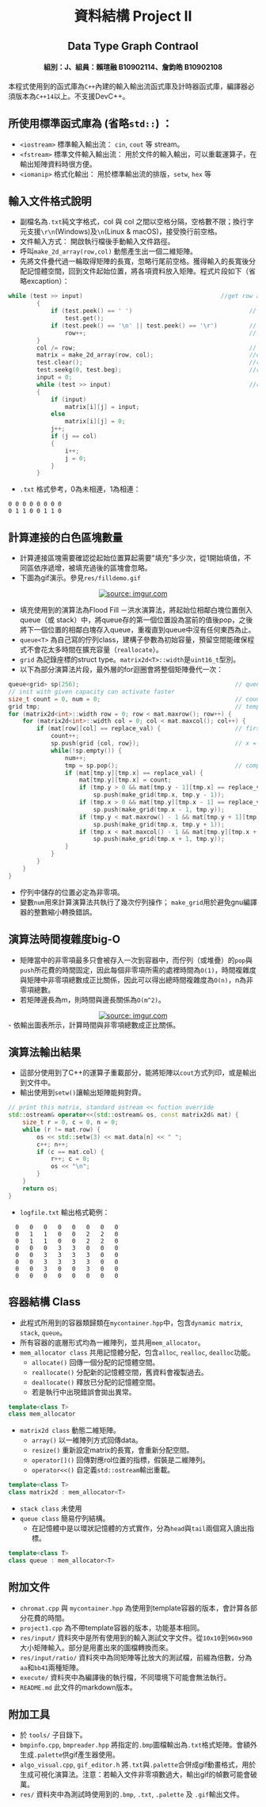 <div align="center"><h1>資料結構 Project II</h1></div>
<div align="center"><h2>Data Type Graph Contraol</h2></div>
<div align="center"><h4>組別：J、組員：賴瑄融 B10902114、詹鈞皓 B10902108</h4></div>

本程式使用到的函式庫為`C++`內建的輸入輸出流函式庫及計時器函式庫，編譯器必須版本為`C++14`以上。不支援DevC++。
## 所使用標準函式庫為 (省略`std::`) ： 
- `<iostream>` 標準輸入輸出流： `cin`, `cout` 等 stream。
- `<fstream>` 標準文件輸入輸出流： 用於文件的輸入輸出，可以重載運算子，在輸出矩陣資料時很方便。
- `<iomanip>` 格式化輸出： 用於標準輸出流的排版，`setw`, `hex` 等

## 輸入文件格式說明
- 副檔名為`.txt`純文字格式，col 與 col 之間以空格分隔，空格數不限；換行字元支援`\r\n`(Windows)及`\n`(Linux & macOS)，接受換行前空格。
- 文件輸入方式： 開啟執行檔後手動輸入文件路徑。
- 呼叫`make_2d_array(row,col)` 動態產生出一個二維矩陣。
- 先將文件疊代過一輪取得矩陣的長寬，忽略行尾前空格。獲得輸入的長寬後分配記憶體空間，回到文件起始位置，將各項資料放入矩陣。程式片段如下（省略excaption）：
```cpp
while (test >> input) 										//get row and column
        {
            if (test.peek() == ' ')									// ignore the space before newline
                test.get();
            if (test.peek() == '\n' || test.peek() == '\r')			// for Win32, the end of line will be "\r\n",
                row++;									       		// but for linux or macOS, that will be "\n"
        }
        col /= row;													// total / rows = cols; obviously
        matrix = make_2d_array(row, col); 							//create 2D array
        test.clear();                     							//reset the file-postion pointer(seek get)
        test.seekg(0, test.beg);          							//reset the file-postion pointer(seek get)
        input = 0;
        while (test >> input) 										//read the data
        {
            if (input) 
                matrix[i][j] = input;
            else
                matrix[i][j] = 0;
            j++;
            if (j == col)
            {
                i++;
                j = 0;
            }
        }
```
- `.txt` 格式參考，0為未相連，1為相連：
```
0 0 0 0 0 0 0 0
0 1 1 0 0 1 1 0
```
## 計算連接的白色區塊數量
- 計算連接區塊需要確認從起始位置算起需要"填充"多少次，從1開始填值，不同區依序遞增，被填充過後的區塊會忽略。
- 下圖為gif演示。參見`res/filldemo.gif`
<div align="center">
  <a href="https://imgur.com/7b4sMLO"><img src="https://i.imgur.com/7b4sMLO.gif" title="source: imgur.com" /></a>
</div>

- 填充使用到的演算法為Flood Fill －洪水演算法，將起始位相鄰白塊位置倒入queue（或 stack）中，將queue存的第一個位置設為當前的值後pop，之後將下一個位置的相鄰白塊存入queue，重複直到queue中沒有任何東西為止。
- `queue<T>` 為自己寫的佇列class，建構子參數為初始容量，預留空間能確保程式不會花太多時間在擴充容量（`reallocate`）。
- `grid` 為記錄座標的struct type。`matrix2d<T>::width`是`uint16_t`型別。
- 以下為部分演算法片段，最外層的for迴圈會將整個矩陣疊代一次：
```cpp
queue<grid> sp(256);                                            // queue for grid type
// init with given capacity can activate faster
size_t count = 0, num = 0;                                      // counts how many grids connected
grid tmp;                                                       // temporary of queue pop value
for (matrix2d<int>::width row = 0; row < mat.maxrow(); row++) {
    for (matrix2d<int>::width col = 0; col < mat.maxcol(); col++) {
        if (mat[row][col] == replace_val) {                     // first of blocks
            count++;
            sp.push(grid {col, row});                           // x = col, y = row
            while(!sp.empty()) {
                num++;
                tmp = sp.pop();                                 // compute the first element in container
                if (mat[tmp.y][tmp.x] == replace_val) {
                    mat[tmp.y][tmp.x] = count;
                    if (tmp.y > 0 && mat[tmp.y - 1][tmp.x] == replace_val)                  // up
            	        sp.push(make_grid(tmp.x, tmp.y - 1));                               // for next stage
            	    if (tmp.x > 0 && mat[tmp.y][tmp.x - 1] == replace_val)                  // left
                        sp.push(make_grid(tmp.x - 1, tmp.y));                               // same as above
            	    if (tmp.y < mat.maxrow() - 1 && mat[tmp.y + 1][tmp.x] == replace_val)   // down
            	        sp.push(make_grid(tmp.x, tmp.y + 1));                               // same as above
                    if (tmp.x < mat.maxcol() - 1 && mat[tmp.y][tmp.x + 1] == replace_val)   // right
                        sp.push(make_grid(tmp.x + 1, tmp.y));                               // same as above
            	}
            }
        }
    }
}
```
- 佇列中儲存的位置必定為非零項。
- 變數`num`用來計算演算法共執行了幾次佇列操作； `make_grid`用於避免gnu編譯器的整數縮小轉換錯誤。

## 演算法時間複雜度big-O
- 矩陣當中的非零項最多只會被存入一次到容器中，而佇列（或堆疊）的`pop`與`push`所花費的時間固定，因此每個非零項所需的處裡時間為`O(1)`，時間複雜度與矩陣中非零項總數成正比關係，因此可以得出總時間複雜度為`O(n)`，n為非零項總數。
- 若矩陣邊長為m，則時間與邊長關係為`O(m^2)`。
<div align="center">
    <a href="https://imgur.com/yc8fDka"><img src="https://i.imgur.com/yc8fDka.jpg" title="source: imgur.com" /></a>
</div>
- 依輸出圖表所示，計算時間與非零項總數成正比關係。
    
## 演算法輸出結果
- 這部分使用到了C++的運算子重載部分，能將矩陣以`cout`方式列印，或是輸出到文件中。
- 輸出使用到`setw()`讓輸出矩陣能夠對齊。
```cpp
// print this matrix, standard ostream << fuction override
std::ostream& operator<<(std::ostream& os, const matrix2d& mat) {
    size_t r = 0, c = 0, n = 0;
    while (r != mat.row) {
        os << std::setw(3) << mat.data[n] << " ";
        c++; n++;
        if (c == mat.col) {
            r++; c = 0;
            os << "\n";
        }
    }
    return os;
}
```
- `logfile.txt` 輸出格式範例：
```
  0   0   0   0   0   0   0   0 
  0   1   1   0   0   2   2   0 
  0   1   1   0   0   2   2   0 
  0   0   0   3   3   0   0   0 
  0   0   3   3   3   3   0   0 
  0   0   3   3   3   3   0   0 
  0   0   3   0   0   3   0   0 
  0   0   0   0   0   0   0   0 
```

## 容器結構 Class
- 此程式所用到的容器類歸類在`mycontainer.hpp`中，包含`dynamic matrix`, `stack`, `queue`。
- 所有容器的底層形式均為一維陣列，並共用`mem_allocator`。
- `mem_allocator class` 共用記憶體分配，包含`alloc`, `realloc`, `dealloc`功能。
    - `allocate()` 回傳一個分配的記憶體空間。
    - `reallocate()` 分配新的記憶體空間，舊資料會複製過去。
    - `deallocate()` 釋放已分配的記憶體空間。
    - 若是執行中出現錯誤會拋出異常。
```cpp
template<class T>
class mem_allocator
```
- `matrix2d class` 動態二維矩陣。
    - `array()` 以一維陣列方式回傳data。
    - `resize()` 重新設定matrix的長寬，會重新分配空間。
    - `operator[]()` 回傳對應rol位置的指標，假裝是二維陣列。
    - `operator<<()` 自定義`std::ostream`輸出重載。
```cpp
template<class T>
class matrix2d : mem_allocator<T> 
```
- `stack class` 未使用
- `queue class` 簡易佇列結構。
    - 在記憶體中是以環狀記憶體的方式實作，分為`head`與`tail`兩個寫入讀出指標。
```cpp
template<class T>
class queue : mem_allocator<T> 
```

## 附加文件
- `chromat.cpp` 與 `mycontainer.hpp` 為使用到template容器的版本，會計算各部分花費的時間。
- `project1.cpp` 為不帶template容器的版本，功能基本相同。
- `res/input/` 資料夾中是所有使用到的輸入測試文字文件。從`10x10`到`960x960`大小矩陣輸入。部分是用畫出來的圖檔轉換而來。
- `res/input/ratio/` 資料夾中為同矩陣等比放大的測試檔，前綴為倍數，分為`aa`和`bb41`兩種矩陣。
- `execute/` 資料夾中為編譯後的執行檔，不同環境下可能會無法執行。
- `README.md` 此文件的markdown版本。

## 附加工具
- 於 `tools/` 子目錄下。 
- `bmpinfo.cpp`, `bmpreader.hpp` 將指定的`.bmp`圖檔輸出為`.txt`格式矩陣。會額外生成`.palette`供gif產生器使用。
- `algo_visual.cpp`, `gif_editor.h` 將`.txt`與`.palette`合併成gif動畫格式，用於生成可視化演算法。注意：若輸入文件非零項數過大，輸出gif的幀數可能會破萬。
- `res/` 資料夾中為測試時使用到的`.bmp`, `.txt`, `.palette` 及 `.gif`輸出文件。
